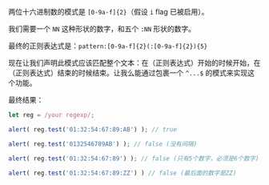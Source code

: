 两位十六进制数的模式是 `[0-9a-f]{2}`（假设 `i` flag 已被启用）。

我们需要一个 `NN` 这种形状的数字，和五个 `:NN` 形状的数字。

最终的正则表达式是：`pattern:[0-9a-f]{2}(:[0-9a-f]{2}){5}`

现在让我们声明此模式应该匹配整个文本：在（正则表达式）开始的时候开始，在（正则表达式）结束的时候结束。让我么能通过包裹一个 `^...$` 的模式来实现这个功能。

最终结果：
```js
let reg = /your regexp/;

alert( reg.test('01:32:54:67:89:AB') ); // true

alert( reg.test('0132546789AB') ); // false (没有间隔)

alert( reg.test('01:32:54:67:89') ); // false (只有5个数字，必须是6个数字)

alert( reg.test('01:32:54:67:89:ZZ') ) // false (最后面的数字是ZZ)
```
